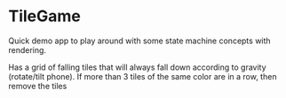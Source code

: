 # TileGame

Quick demo app to play around with some state machine concepts with rendering. 

Has a grid of falling tiles that will always fall down according to gravity (rotate/tilt phone).
If more than 3 tiles of the same color are in a row, then remove the tiles
